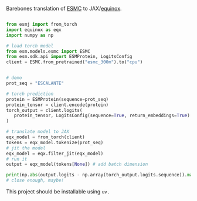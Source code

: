Barebones translation of [ESMC](https://github.com/evolutionaryscale/esm) to JAX/[equinox](https://docs.kidger.site/equinox/).


```python

from esmj import from_torch
import equinox as eqx
import numpy as np

# load torch model
from esm.models.esmc import ESMC
from esm.sdk.api import ESMProtein, LogitsConfig
client = ESMC.from_pretrained("esmc_300m").to("cpu")


# demo
prot_seq = "ESCALANTE"

# torch prediction
protein = ESMProtein(sequence=prot_seq)
protein_tensor = client.encode(protein)
torch_output = client.logits(
   protein_tensor, LogitsConfig(sequence=True, return_embeddings=True)
)

# translate model to JAX
eqx_model = from_torch(client)
tokens = eqx_model.tokenize(prot_seq)
# jit the model
eqx_model = eqx.filter_jit(eqx_model)
# run it
output = eqx_model(tokens[None]) # add batch dimension

print(np.abs(output.logits - np.array(torch_output.logits.sequence)).max())
# close enough, maybe!
```


This project should be installable using `uv.`
